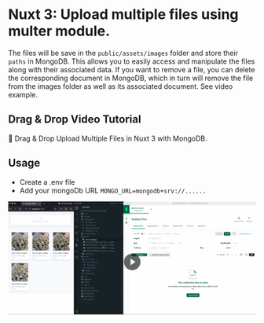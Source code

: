 # Nuxt 3: Upload multiple files using multer module. #
The files will be save in the `public/assets/images` folder and store their `paths` in MongoDB. This allows you to easily access and manipulate the files along with their associated data. If you want to remove a file, you can delete the corresponding document in MongoDB, which in turn will remove the file from the images folder as well as its associated document. See video example.

## Drag & Drop Video Tutorial
🔗 Drag & Drop Upload Multiple Files in Nuxt 3 with MongoDB.

## Usage ##
* Create a .env file
* Add your mongoDb URL `MONGO_URL=mongodb+srv://......`

[![Example video](https://github.com/ReaganM02/Nuxt3-Upload-Multiple-Files-To-MongoDB/blob/master/public/Screenshot%202023-04-29%20at%201.18.40%20AM.png)](https://res.cloudinary.com/dg1sh76js/video/upload/v1682702146/Screen_Recording_2023-04-29_at_1.02.40_AM_pvkzwj.mov)
